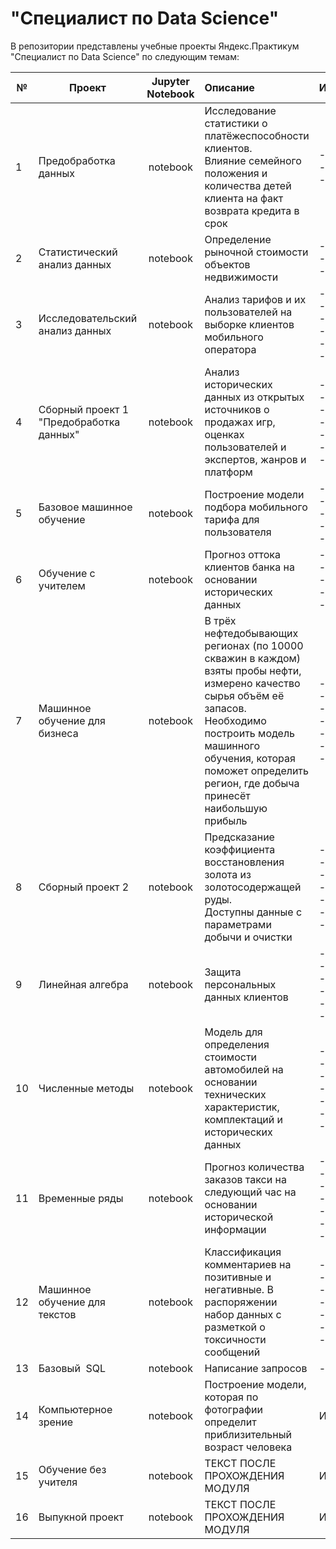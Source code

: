 # "Специалист по Data Science"

В репозитории представлены учебные проекты Яндекс.Практикум "Специалист по Data Science" по следующим темам:


| № | Проект                                  | Jupyter Notebook | Описание          |Инструменты       |  
| - |  -------------------------------------- |:----------------:| :---------------- |:---------------- |
| 1 | Предобработка данных | notebook         | Исследование статистики о платёжеспособности клиентов.<br>Влияние семейного положения и количества детей клиента на факт возврата кредита в срок | -python<br>-pandas<br>-pymystem3 |
| 2 | Статистический анализ данных | notebook | Определение рыночной стоимости объектов недвижимости | - python<br>- pandas<br>- pymystem3 |
| 3 | Исследовательский анализ данных | notebook | Анализ тарифов и их пользователей на выборке клиентов мобильного оператора | - pandas<br>- scipy<br>- math<br>- matplotlib<br>- seaborn<br>- plotly |
| 4 | Сборный проект 1 "Предобработка данных" | notebook | Анализ исторических данных из открытых источников о продажах игр, оценках пользователей и экспертов, жанров и платформ | - python<br>- pandas<br>- scipy<br>- math<br>- matplotlib<br>- seaborn<br>- plotly |
| 5	| Базовое машинное обучение |	notebook | Построение модели подбора мобильного тарифа для пользователя	| - python<br>- pandas<br>- sklearn<br>- matplotlib<br>- seaborn|
| 6 |Обучение с учителем|	notebook	|Прогноз оттока клиентов банка на основании исторических данных	|- python<br>- pandas<br>- sklearn<br>- matplotlib<br>- seaborn|
| 7 |Машинное обучение для бизнеса|	notebook|	В трёх нефтедобывающих регионах (по 10000 скважин в каждом) взяты пробы нефти, измерено качество сырья объём её запасов. Необходимо построить модель машинного обучения, которая поможет определить регион, где добыча принесёт наибольшую прибыль |	- python<br>- pandas<br>- numpy<br>- sklearn<br>- scipy<br>- matplotlib<br>- seaborn|
| 8	|Сборный проект 2	|notebook |	Предсказание коэффициента восстановления золота из золотосодержащей руды.<br> Доступны данные с параметрами добычи и очистки |	- python<br>- pandas<br>- numpy<br>- sklearn<br>- scipy<br>- matplotlib<br>- seaborn|
| 9	| Линейная алгебра |	notebook | Защита персональных данных клиентов	| - python<br>- pandas<br>- sklearn<br>- lightgbm<br>- matplotlib<br>- seaborn |
| 10	|Численные методы |	notebook | Модель для определения стоимости автомобилей на основании технических характеристик, комплектаций и исторических данных	| - python<br>- pandas<br>- sklearn<br>- lightgbm<br>- matplotlib<br>- seaborn<br>- flask |
| 11	|Временные ряды |notebook	|Прогноз количества заказов такси на следующий час на основании исторической информации	|- python<br>- pandas<br>- numpy<br>- sklearn<br>- statsmodels<br>- matplotlib<br>- seaborn|
| 12	| Машинное обучение для текстов |	notebook	|Классификация комментариев на позитивные и негативные. В распоряжении набор данных с разметкой о токсичности сообщений|	- python<br>- pandas<br>- numpy<br>- sklearn<br>- nltk<br>- matplotlib<br>- seaborn|
| 13	| Базовый  SQL |	notebook	| Написание запросов |	- SQL|
| 14	| Компьютерное зрение |	notebook	| Построение модели, которая по фотографии определит приблизительный возраст человека |	ИНСТРУМЕНТЫ |
| 15	| Обучение без учителя |	notebook	| ТЕКСТ ПОСЛЕ ПРОХОЖДЕНИЯ МОДУЛЯ |	ИНСТРУМЕНТЫ |
| 16	| Выпукной проект      |	notebook	| ТЕКСТ ПОСЛЕ ПРОХОЖДЕНИЯ МОДУЛЯ |	ИНСТРУМЕНТЫ |


